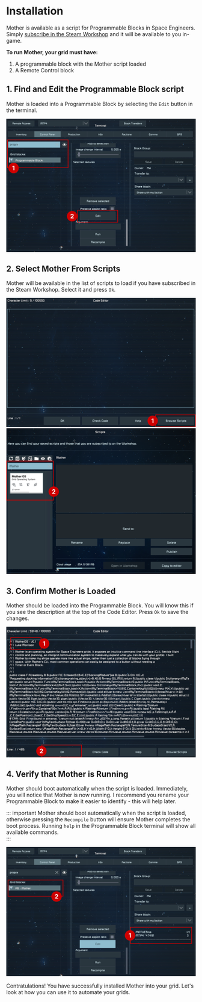 # Installation

<!-- [< Ingame Script](IngameScript.md) -->

Mother is available as a script for Programmable Blocks in Space Engineers. Simply [subscribe in the Steam Workshop](https://steamcommunity.com/sharedfiles/filedetails/?id=3411507973) and it will be available to you in-game.

**To run Mother, your grid must have:**

1. A programmable block with the Mother script loaded
2. A Remote Control block

## 1. Find and Edit the Programmable Block script
Mother is loaded into a Programmable Block by selecting the `Edit` button in the terminal.

![Edit Programmable Block](Assets/install-1.png)

## 2. Select Mother From Scripts
Mother will be available in the list of scripts to load if you have subscribed in the Steam Workshop. Select it and press `Ok`.

![View Code Editor](Assets/install-2.png)
![Select SCript](Assets/install-3.png)

## 3. Confirm Mother is Loaded
Mother should be loaded into the Programmable Block. You will know this if you see the description at the top of the Code Editor. Press `Ok` to save the changes.

![Verify Script has been loaded](Assets/install-4.png)

## 4. Verify that Mother is Running
Mother should boot automatically when the script is loaded. Immediately, you will notice that Mother is now running. I recommend you rename your Programmable Block to make it easier to identify - this will help later.

::: important
Mother should boot automatically when the script is loaded, otherwise pressing the `Recompile` button will ensure Mother completes the boot process. Running `help` in the Programmable Block terminal will show all available commands.  
:::

![Verify Mother is running](Assets/install-5.png)

Contratulations! You have successfully installed Mother into your grid. Let's look at how you can use it to automate your grids.

<!-- [Command Line Interface >](CommandLineInterface.md) -->